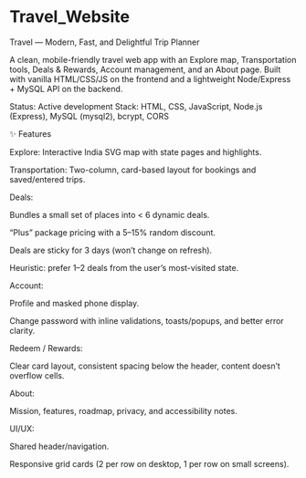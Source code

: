 ﻿# Travel_Website

Travel — Modern, Fast, and Delightful Trip Planner

A clean, mobile-friendly travel web app with an Explore map, Transportation tools, Deals & Rewards, Account management, and an About page. Built with vanilla HTML/CSS/JS on the frontend and a lightweight Node/Express + MySQL API on the backend.

Status: Active development
Stack: HTML, CSS, JavaScript, Node.js (Express), MySQL (mysql2), bcrypt, CORS

✨ Features

Explore: Interactive India SVG map with state pages and highlights.

Transportation: Two-column, card-based layout for bookings and saved/entered trips.

Deals:

Bundles a small set of places into < 6 dynamic deals.

“Plus” package pricing with a 5–15% random discount.

Deals are sticky for 3 days (won’t change on refresh).

Heuristic: prefer 1–2 deals from the user’s most-visited state.

Account:

Profile and masked phone display.

Change password with inline validations, toasts/popups, and better error clarity.

Redeem / Rewards:

Clear card layout, consistent spacing below the header, content doesn’t overflow cells.

About:

Mission, features, roadmap, privacy, and accessibility notes.

UI/UX:

Shared header/navigation.

Responsive grid cards (2 per row on desktop, 1 per row on small screens).
